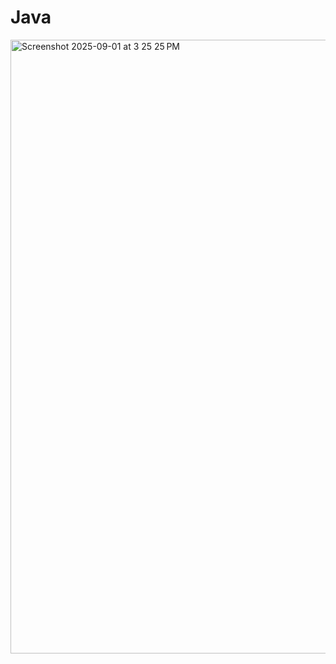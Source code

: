 # Java
<img width="1512" height="982" alt="Screenshot 2025-09-01 at 3 25 25 PM" src="https://github.com/user-attachments/assets/2bf4b2be-6802-4957-b5e3-a7bb67115d02" />
